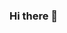 ### Hi there 👋

<!--
**wmglock/wmglock** is a ✨ _special_ ✨ repository because its `README.md` (this file) appears on your GitHub profile.

Here are some ideas to get you started:

- 🔭 I’m currently working on making this work...
- 🌱 I’m currently learning about github...
- 👯 I’m looking to collaborate on whatever...
- 🤔 I’m looking for help with ideas and improvments ...
- 💬 Ask me about anything you want...
- 📫 How to reach me: github@glock.no...
- 😄 Pronouns: ...
- ⚡ Fun fact: ...
-->
